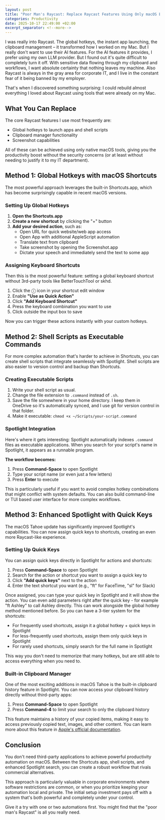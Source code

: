 ```yaml
---
layout: post
title: "Poor Man's Raycast: Replace Raycast Features Using Only macOS Built-ins"
categories: Productivity
date: 2025-10-17 22:49:00 +02:00
excerpt_separator: <!--more-->
---
```


I was really into Raycast. The global hotkeys, the instant app launching, the clipboard management – it transformed how I worked on my Mac. But I really don't want to use their AI features. For the AI features it provides, I prefer using my own LLM provider. But I found out it's quite difficult to completely turn it off. With sensitive data flowing through my clipboard and workflows, I want absolute certainty that nothing leaves my machine. Also Raycast is always in the gray area for corporate IT, and I live in the constant fear of it being banned by my employer.

That's when I discovered something surprising: I could rebuild almost everything I loved about Raycast using tools that were already on my Mac.

<!--more-->

## What You Can Replace

The core Raycast features I use most frequently are:

- Global hotkeys to launch apps and shell scripts
- Clipboard manager functionality
- Screenshot capabilities

All of these can be achieved using only native macOS tools, giving you the productivity boost without the security concerns (or at least without needing to justify it to my IT department).

## Method 1: Global Hotkeys with macOS Shortcuts

The most powerful approach leverages the built-in Shortcuts.app, which has become surprisingly capable in recent macOS versions.

### Setting Up Global Hotkeys

1. **Open the Shortcuts.app** 
2. **Create a new shortcut** by clicking the "+" button
3. **Add your desired action**, such as:
   - Open URL for quick website/web app access
   - Open App with additional AppleScript automation
   - Translate text from clipboard
   - Take screenshot by opening the Screenshot.app
   - Dictate your speech and immediately send the text to some app

### Assigning Keyboard Shortcuts

Then this is the most powerful feature: setting a global keyboard shortcut without 3rd-party tools like BetterTouchTool or skhd.

1. Click the ⓘ icon in your shortcut edit window
2. Enable **"Use as Quick Action"**
3. Click **"Add Keyboard Shortcut"**
4. Press the keyboard combination you want to use
5. Click outside the input box to save

Now you can trigger these actions instantly with your custom hotkeys.

## Method 2: Shell Scripts as Executable Commands

For more complex automation that's harder to achieve in Shortcuts, you can create shell scripts that integrate seamlessly with Spotlight. Shell scripts are also easier to version control and backup than Shortcuts.

### Creating Executable Scripts

1. Write your shell script as usual.
2. Change the file extension to `.command` instead of `.sh`.
3. Save the file somewhere in your home directory. I keep them in OneDrive so it's automatically synced, and I use git for version control in that folder.
4. Make it executable: `chmod +x ~/Scripts/your-script.command`

### Spotlight Integration

Here's where it gets interesting: Spotlight automatically indexes `.command` files as executable applications. When you search for your script's name in Spotlight, it appears as a runnable program.

**The workflow becomes:**
1. Press **Command-Space** to open Spotlight
2. Type your script name (or even just a few letters)
3. Press **Enter** to execute

This is particularly useful if you want to avoid complex hotkey combinations that might conflict with system defaults. You can also build command-line or TUI based user interface for more complex workflows.

## Method 3: Enhanced Spotlight with Quick Keys

The macOS Tahoe update has significantly improved Spotlight's capabilities. You can now assign quick keys to shortcuts, creating an even more Raycast-like experience.

### Setting Up Quick Keys

You can assign quick keys directly in Spotlight for actions and shortcuts:

1. Press **Command-Space** to open Spotlight
2. Search for the action or shortcut you want to assign a quick key to
3. Click **"Add quick keys"** next to the action
4. Enter the text shortcut you want (e.g., "ft" for FaceTime, "sl" for Slack)

Once assigned, you can type your quick key in Spotlight and it will show the action. You can even add parameters right after the quick key - for example "ft Ashley" to call Ashley directly. This can work alongside the global hotkey method mentioned before. So you can have a 3-tier system for the shortcuts:
* For frequently used shortcuts, assign it a global hotkey + quick keys in Spotlight
* For less-frequently used shortcuts, assign them only quick keys in Spotlight
* For rarely used shortcuts, simply search for the full name in Spotlight

This way you don't need to memorize that many hotkeys, but are still able to access everything when you need to.

### Built-in Clipboard Manager

One of the most exciting additions in macOS Tahoe is the built-in clipboard history feature in Spotlight. You can now access your clipboard history directly without third-party apps:

1. Press **Command-Space** to open Spotlight
2. Press **Command-4** to limit your search to only the clipboard history

This feature maintains a history of your copied items, making it easy to access previously copied text, images, and other content. You can learn more about this feature in [Apple's official documentation](https://support.apple.com/en-ng/guide/mac-help/mchl40d5b86b/mac).

## Conclusion

You don't need third-party applications to achieve powerful productivity automation on macOS. Between the Shortcuts app, shell scripts, and enhanced Spotlight search, you can create a robust workflow that rivals commercial alternatives.

This approach is particularly valuable in corporate environments where software restrictions are common, or when you prioritize keeping your automation local and private. The initial setup investment pays off with a system that's both powerful and completely under your control.

Give it a try with one or two automations first. You might find that the "poor man's Raycast" is all you really need.
